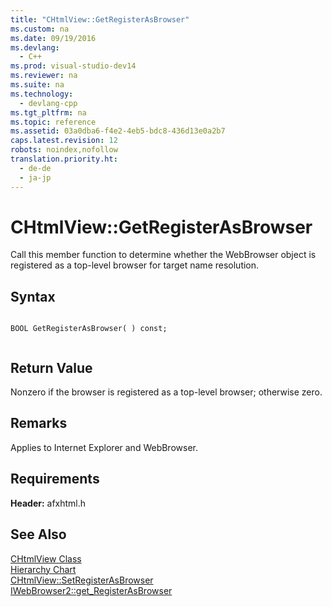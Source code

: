 ```yaml
---
title: "CHtmlView::GetRegisterAsBrowser"
ms.custom: na
ms.date: 09/19/2016
ms.devlang: 
  - C++
ms.prod: visual-studio-dev14
ms.reviewer: na
ms.suite: na
ms.technology: 
  - devlang-cpp
ms.tgt_pltfrm: na
ms.topic: reference
ms.assetid: 03a0dba6-f4e2-4eb5-bdc8-436d13e0a2b7
caps.latest.revision: 12
robots: noindex,nofollow
translation.priority.ht: 
  - de-de
  - ja-jp
---
```

# CHtmlView::GetRegisterAsBrowser
Call this member function to determine whether the WebBrowser object is registered as a top-level browser for target name resolution.  
  
## Syntax  
  
```  
  
BOOL GetRegisterAsBrowser( ) const;  
  
```  
  
## Return Value  
 Nonzero if the browser is registered as a top-level browser; otherwise zero.  
  
## Remarks  
 Applies to Internet Explorer and WebBrowser.  
  
## Requirements  
 **Header:** afxhtml.h  
  
## See Also  
 [CHtmlView Class](../vs140/CHtmlView-Class.md)   
 [Hierarchy Chart](../vs140/Hierarchy-Chart.md)   
 [CHtmlView::SetRegisterAsBrowser](../vs140/CHtmlView--SetRegisterAsBrowser.md)   
 [IWebBrowser2::get_RegisterAsBrowser](https://msdn.microsoft.com/en-us/library/aa768264.aspx)